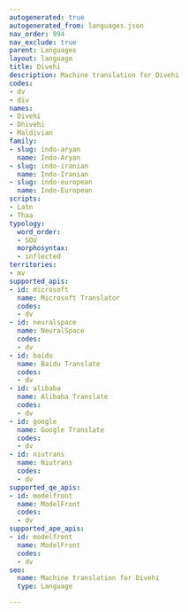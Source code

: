 ```yaml
---
autogenerated: true
autogenerated_from: languages.json
nav_order: 994
nav_exclude: true
parent: Languages
layout: language
title: Divehi
description: Machine translation for Divehi
codes:
- dv
- div
names:
- Divehi
- Dhivehi
- Maldivian
family:
- slug: indo-aryan
  name: Indo-Aryan
- slug: indo-iranian
  name: Indo-Iranian
- slug: indo-european
  name: Indo-European
scripts:
- Latn
- Thaa
typology:
  word_order:
  - SOV
  morphosyntax:
  - inflected
territories:
- mv
supported_apis:
- id: microsoft
  name: Microsoft Translator
  codes:
  - dv
- id: neuralspace
  name: NeuralSpace
  codes:
  - dv
- id: baidu
  name: Baidu Translate
  codes:
  - dv
- id: alibaba
  name: Alibaba Translate
  codes:
  - dv
- id: google
  name: Google Translate
  codes:
  - dv
- id: niutrans
  name: Niutrans
  codes:
  - dv
supported_qe_apis:
- id: modelfront
  name: ModelFront
  codes:
  - dv
supported_ape_apis:
- id: modelfront
  name: ModelFront
  codes:
  - dv
seo:
  name: Machine translation for Divehi
  type: Language

---
```


